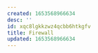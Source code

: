 ```yaml
---
created: 1653568966634
desc: ''
id: xqc8lgkkzwz4qcbb6htkgfv
title: Firewall
updated: 1653568966634
---
```

   
